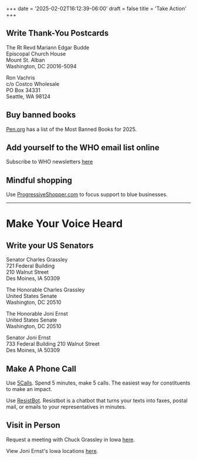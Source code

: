 +++
date = '2025-02-02T16:12:39-06:00'
draft = false
title = 'Take Action'
+++

## Write Thank-You Postcards
The Rt Revd Mariann Edgar Budde\
Episcopal Church House\
Mount St. Alban\
Washington, DC 20016-5094

Ron Vachris\
c/o Costco Wholesale\
PO Box 34331\
Seattle, WA 98124

## Buy banned books
[Pen.org](https://pen.org/banned-books-list-2025/) has a list of the Most Banned Books for 2025.

## Add yourself to the WHO email list online
Subscribe to WHO newsletters [here](https://www.who.int/news-room/newsletters)

## Mindful shopping
Use [ProgressiveShopper.com](https://progressiveshopper.com) to focus support to blue businesses.

---

# Make Your Voice Heard
## Write your US Senators

Senator Charles Grassley\
721 Federal Building\
210 Walnut Street\
Des Moines, IA 50309

The Honorable Charles Grassley\
United States Senate\
Washington, DC 20510

The Honorable Joni Ernst\
United States Senate\
Washington, DC 20510

Senator Joni Ernst\
733 Federal Building
210 Walnut Street\
Des Moines, IA 50309

## Make A Phone Call
Use [5Calls](https://5calls.org).  Spend 5 minutes, make 5 calls.  The easiest way for constituents to make an impact.

Use [ResistBot](https://resist.bot).  Resistbot is a chatbot that turns your texts into faxes, postal mail, or emails to your representatives in minutes.

## Visit in Person

Request a meeting with Chuck Grassley in Iowa [here](https://www.grassley.senate.gov/services/request-a-meeting/iowa-meeting).

View Joni Ernst's Iowa locations [here](https://www.ernst.senate.gov/contact/office-locations).


